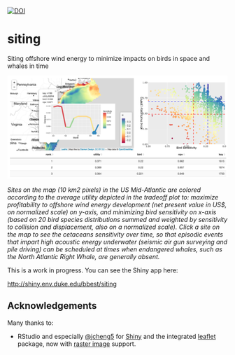 [![DOI](https://zenodo.org/badge/24131/bbest/siting.svg)](https://zenodo.org/badge/latestdoi/24131/bbest/siting)

# siting

Siting offshore wind energy to minimize impacts on birds in space and whales in time

![](siting-wind.png)

_Sites on the map (10 km2 pixels) in the US Mid-Atlantic are colored according to the average utility depicted in the tradeoff plot to: maximize profitability to offshore wind energy development (net present value in US$, on normalized scale) on y-axis, and minimizing bird sensitivity on x-axis (based on 20 bird species distributions summed and weighted by sensitivity to collision and displacement, also on a normalized scale). Click a site on the map to see the cetaceans sensitivity over time, so that episodic events that impart high acoustic energy underwater (seismic air gun surveying and pile driving) can be scheduled at times when endangered whales, such as the North Atlantic Right Whale, are generally absent._

This is a work in progress. You can see the Shiny app here:

  http://shiny.env.duke.edu/bbest/siting

## Acknowledgements

Many thanks to:
- RStudio and especially [@jcheng5](http://github.com/jcheng5) for [Shiny](http://shiny.rstudio.com/) and the integrated [leaflet](https://rstudio.github.io/leaflet/) package, now with [raster image](https://rstudio.github.io/leaflet/raster.html) support.
